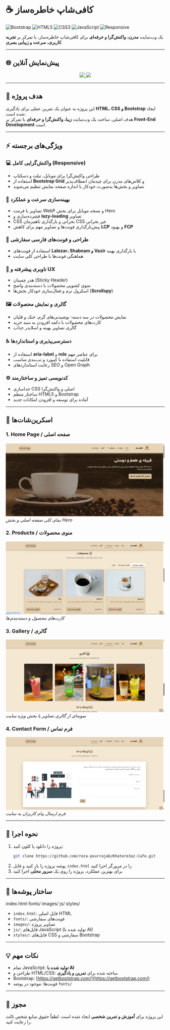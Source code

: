 # ☕ کافی‌شاپ خاطره‌ساز

![Bootstrap](https://img.shields.io/badge/Bootstrap-5.3-blue?style=for-the-badge&logo=bootstrap)
![HTML5](https://img.shields.io/badge/HTML5-orange?style=for-the-badge&logo=html5)
![CSS3](https://img.shields.io/badge/CSS3-blueviolet?style=for-the-badge&logo=css3)
![JavaScript](https://img.shields.io/badge/JavaScript-yellow?style=for-the-badge&logo=javascript)
![Responsive](https://img.shields.io/badge/Responsive-Design-brightgreen?style=for-the-badge)

یک وب‌سایت **مدرن، واکنش‌گرا و حرفه‌ای** برای کافی‌شاپ خاطره‌ساز، با تمرکز بر **تجربه کاربری، سرعت و زیبایی بصری**.

---

## 🌐 پیش‌نمایش آنلاین

<div align="center">
  <a href="https://reza-pourrajab.github.io/Khatere3az-Cafe/" target="_blank">
    <img src="https://img.shields.io/badge/🚀 Live%20Demo-ff69b4?style=for-the-badge">
  </a>
  <a href="https://github.com/reza-pourrajab/Khatere3az-Cafe" target="_blank">
    <img src="https://img.shields.io/badge/📂 Clone%20Repo-1e90ff?style=for-the-badge">
  </a>
</div>

---

## 🎯 هدف پروژه

این پروژه به عنوان یک تمرین عملی برای یادگیری **HTML، CSS و Bootstrap** ایجاد شده است.  
هدف اصلی، ساخت یک وب‌سایت **زیبا، واکنش‌گرا و حرفه‌ای** با تمرکز بر **Front-End Development** است.

---

## ⚡ ویژگی‌های برجسته

### 💻 واکنش‌گرایی کامل (Responsive)

- طراحی واکنش‌گرا برای موبایل، تبلت و دسکتاپ
- استفاده از **Bootstrap Grid** و کلاس‌های مدرن برای چیدمان انعطاف‌پذیر
- تصاویر و بخش‌ها به‌صورت خودکار با اندازه صفحه نمایش تنظیم می‌شوند

### 🚀 بهینه‌سازی سرعت و عملکرد

- تصاویر با فرمت WebP و نسخه موبایل برای بخش Hero
- فشرده‌سازی و **lazy-loading** تصاویر
- CSS بحرانی و بارگذاری ناهمزمان CSS غیر بحرانی
- پیش‌بارگذاری فونت‌ها و تصاویر مهم برای کاهش **LCP** و بهبود **FCP**

### 🎨 طراحی و فونت‌های فارسی سفارشی

- استفاده از فونت‌های **Lalezar، Shabnam و Vazir** با بارگذاری بهینه
- هماهنگی فونت‌ها با طراحی کلی سایت

### 🧭 ناوبری پیشرفته و UX

- هدر چسبان (Sticky Header)
- منوی کشویی محصولات با دسته‌بندی واضح
- اسکرول نرم و فعال‌سازی خودکار بخش‌ها (**Scrollspy**)

### 🖼️ گالری و نمایش محصولات

- نمایش محصولات در سه دسته: نوشیدنی‌های گرم، خنک و قلیان
- کارت‌های محصولات با دکمه افزودن به سبد خرید
- گالری تصاویر بهینه و اسلایدر جذاب

### ♿ دسترسی‌پذیری و استانداردها

- استفاده از **aria-label** و **role** برای عناصر مهم
- قابلیت استفاده با کیبورد و تب‌بندی مناسب
- رعایت استانداردهای SEO و Open Graph

### ⚙️ کدنویسی تمیز و ساختارمند

- جداسازی CSS اصلی و واکنش‌گرا
- ساختار منظم HTML5 و Bootstrap
- آماده برای توسعه و افزودن امکانات جدید

---

## 📸 اسکرین‌شات‌ها

### 1. Home Page / صفحه اصلی

![توضیح کوتاه درباره صفحه اصلی](./images/README/hero.png)
_نمای کلی صفحه اصلی و بخش Hero_

### 2. Products / منوی محصولات

![توضیح کوتاه درباره بخش محصولات](./images/README/products.png)
_کارت‌های محصول و دسته‌بندی‌ها_

### 3. Gallery / گالری

![توضیح کوتاه درباره گالری](./images/README/gallery.png)
_نمونه‌ای از گالری تصاویر یا بخش ویژه سایت_

### 4. Contact Form / فرم تماس

![توضیح کوتاه درباره فرم تماس](./images/README/contact-form.png)
_فرم ارسال پیام کاربران به سایت_

---

## 🚀 نحوه اجرا

1. پروژه را دانلود یا کلون کنید:
   ```bash
   git clone https://github.com/reza-pourrajab/Khatere3az-Cafe.git
   ```
2. پوشه پروژه را باز کنید و فایل `index.html` را در مرورگر اجرا کنید
3. برای بهترین عملکرد، پروژه را روی یک **سرور محلی** اجرا کنید

---

## 📁 ساختار پوشه‌ها

index.html
fonts/
images/
js/
styles/

- `index.html`: فایل اصلی HTML
- `fonts/`: فونت‌های سفارشی
- `images/`: تصاویر پروژه
- `js/`: فایل‌های JavaScript (تولید شده با AI)
- `styles/`: فایل‌های CSS سفارشی و Bootstrap

---

## 💡 نکات مهم

- تمام JavaScript: **تولید شده با AI**
- طراحی و HTML/CSS: ساخته شده برای **تمرین و یادگیری**
- Bootstrap: [https://getbootstrap.com/](https://getbootstrap.com/)
- فونت‌ها: موجود در پوشه `fonts/`

---

## 📝 مجوز

این پروژه برای **آموزش و تمرین شخصی** ایجاد شده است. لطفاً حقوق منابع شخص ثالث را رعایت کنید.
